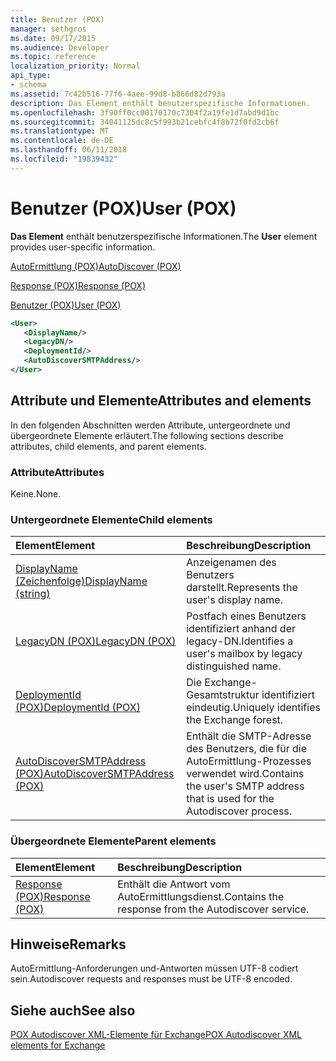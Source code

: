 ```yaml
---
title: Benutzer (POX)
manager: sethgros
ms.date: 09/17/2015
ms.audience: Developer
ms.topic: reference
localization_priority: Normal
api_type:
- schema
ms.assetid: 7c42b516-77f6-4aee-99d8-b866d82d793a
description: Das Element enthält benutzerspezifische Informationen.
ms.openlocfilehash: 3f90ff0cc00170170c7304f2a19fe1d7abd9d1bc
ms.sourcegitcommit: 34041125dc8c5f993b21cebfc4f8b72f0fd2cb6f
ms.translationtype: MT
ms.contentlocale: de-DE
ms.lasthandoff: 06/11/2018
ms.locfileid: "19839432"
---
```

# <a name="user-pox"></a><span data-ttu-id="b3165-103">Benutzer (POX)</span><span class="sxs-lookup"><span data-stu-id="b3165-103">User (POX)</span></span>

<span data-ttu-id="b3165-104">**Das Element** enthält benutzerspezifische Informationen.</span><span class="sxs-lookup"><span data-stu-id="b3165-104">The **User** element provides user-specific information.</span></span> 
  
[<span data-ttu-id="b3165-105">AutoErmittlung (POX)</span><span class="sxs-lookup"><span data-stu-id="b3165-105">AutoDiscover (POX)</span></span>](autodiscover-pox.md)
  
[<span data-ttu-id="b3165-106">Response (POX)</span><span class="sxs-lookup"><span data-stu-id="b3165-106">Response (POX)</span></span>](response-pox.md)
  
[<span data-ttu-id="b3165-107">Benutzer (POX)</span><span class="sxs-lookup"><span data-stu-id="b3165-107">User (POX)</span></span>](user-pox.md)
  
```xml
<User>
   <DisplayName/>
   <LegacyDN/>
   <DeploymentId/>
   <AutoDiscoverSMTPAddress/>
</User>
```

## <a name="attributes-and-elements"></a><span data-ttu-id="b3165-108">Attribute und Elemente</span><span class="sxs-lookup"><span data-stu-id="b3165-108">Attributes and elements</span></span>

<span data-ttu-id="b3165-109">In den folgenden Abschnitten werden Attribute, untergeordnete und übergeordnete Elemente erläutert.</span><span class="sxs-lookup"><span data-stu-id="b3165-109">The following sections describe attributes, child elements, and parent elements.</span></span>
  
### <a name="attributes"></a><span data-ttu-id="b3165-110">Attribute</span><span class="sxs-lookup"><span data-stu-id="b3165-110">Attributes</span></span>

<span data-ttu-id="b3165-111">Keine.</span><span class="sxs-lookup"><span data-stu-id="b3165-111">None.</span></span>
  
### <a name="child-elements"></a><span data-ttu-id="b3165-112">Untergeordnete Elemente</span><span class="sxs-lookup"><span data-stu-id="b3165-112">Child elements</span></span>

|<span data-ttu-id="b3165-113">**Element**</span><span class="sxs-lookup"><span data-stu-id="b3165-113">**Element**</span></span>|<span data-ttu-id="b3165-114">**Beschreibung**</span><span class="sxs-lookup"><span data-stu-id="b3165-114">**Description**</span></span>|
|:-----|:-----|
|[<span data-ttu-id="b3165-115">DisplayName (Zeichenfolge)</span><span class="sxs-lookup"><span data-stu-id="b3165-115">DisplayName (string)</span></span>](displayname-string.md) <br/> |<span data-ttu-id="b3165-116">Anzeigenamen des Benutzers darstellt.</span><span class="sxs-lookup"><span data-stu-id="b3165-116">Represents the user's display name.</span></span>  <br/> |
|[<span data-ttu-id="b3165-117">LegacyDN (POX)</span><span class="sxs-lookup"><span data-stu-id="b3165-117">LegacyDN (POX)</span></span>](legacydn-pox.md) <br/> |<span data-ttu-id="b3165-118">Postfach eines Benutzers identifiziert anhand der legacy-DN.</span><span class="sxs-lookup"><span data-stu-id="b3165-118">Identifies a user's mailbox by legacy distinguished name.</span></span>  <br/> |
|[<span data-ttu-id="b3165-119">DeploymentId (POX)</span><span class="sxs-lookup"><span data-stu-id="b3165-119">DeploymentId (POX)</span></span>](deploymentid-pox.md) <br/> |<span data-ttu-id="b3165-120">Die Exchange-Gesamtstruktur identifiziert eindeutig.</span><span class="sxs-lookup"><span data-stu-id="b3165-120">Uniquely identifies the Exchange forest.</span></span>  <br/> |
|[<span data-ttu-id="b3165-121">AutoDiscoverSMTPAddress (POX)</span><span class="sxs-lookup"><span data-stu-id="b3165-121">AutoDiscoverSMTPAddress (POX)</span></span>](autodiscoversmtpaddress-pox.md) <br/> |<span data-ttu-id="b3165-122">Enthält die SMTP-Adresse des Benutzers, die für die AutoErmittlung-Prozesses verwendet wird.</span><span class="sxs-lookup"><span data-stu-id="b3165-122">Contains the user's SMTP address that is used for the Autodiscover process.</span></span>  <br/> |
   
### <a name="parent-elements"></a><span data-ttu-id="b3165-123">Übergeordnete Elemente</span><span class="sxs-lookup"><span data-stu-id="b3165-123">Parent elements</span></span>

|<span data-ttu-id="b3165-124">**Element**</span><span class="sxs-lookup"><span data-stu-id="b3165-124">**Element**</span></span>|<span data-ttu-id="b3165-125">**Beschreibung**</span><span class="sxs-lookup"><span data-stu-id="b3165-125">**Description**</span></span>|
|:-----|:-----|
|[<span data-ttu-id="b3165-126">Response (POX)</span><span class="sxs-lookup"><span data-stu-id="b3165-126">Response (POX)</span></span>](response-pox.md) <br/> |<span data-ttu-id="b3165-127">Enthält die Antwort vom AutoErmittlungsdienst.</span><span class="sxs-lookup"><span data-stu-id="b3165-127">Contains the response from the Autodiscover service.</span></span>  <br/> |
   
## <a name="remarks"></a><span data-ttu-id="b3165-128">Hinweise</span><span class="sxs-lookup"><span data-stu-id="b3165-128">Remarks</span></span>

<span data-ttu-id="b3165-129">AutoErmittlung-Anforderungen und-Antworten müssen UTF-8 codiert sein.</span><span class="sxs-lookup"><span data-stu-id="b3165-129">Autodiscover requests and responses must be UTF-8 encoded.</span></span>
  
## <a name="see-also"></a><span data-ttu-id="b3165-130">Siehe auch</span><span class="sxs-lookup"><span data-stu-id="b3165-130">See also</span></span>



[<span data-ttu-id="b3165-131">POX Autodiscover XML-Elemente für Exchange</span><span class="sxs-lookup"><span data-stu-id="b3165-131">POX Autodiscover XML elements for Exchange</span></span>](pox-autodiscover-xml-elements-for-exchange.md)

